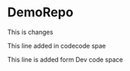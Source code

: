 # DemoRepo

This is changes

This line added in codecode spae

This line is added form Dev code space
